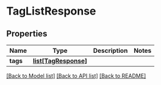 # TagListResponse

## Properties
Name | Type | Description | Notes
------------ | ------------- | ------------- | -------------
**tags** | [**list[TagResponse]**](TagResponse.md) |  | 

[[Back to Model list]](../README.md#documentation-for-models) [[Back to API list]](../README.md#documentation-for-api-endpoints) [[Back to README]](../README.md)


